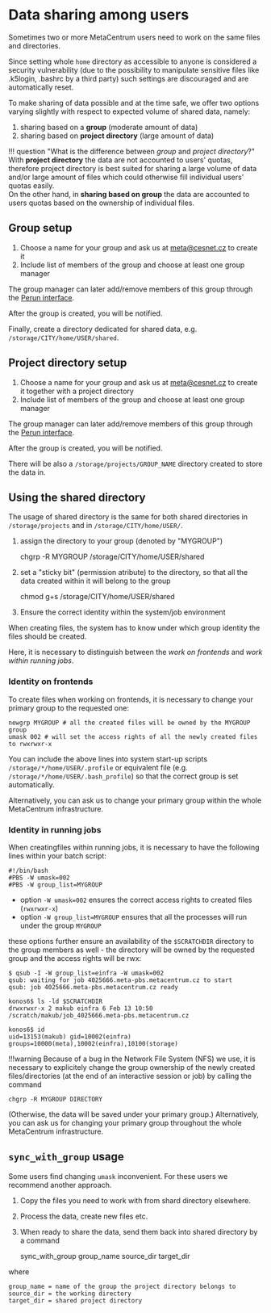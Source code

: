 # Data sharing among users

Sometimes two or more MetaCentrum users need to work on the same files and directories.

Since setting whole `home` directory as accessible to anyone is considered a security vulnerability (due to the possibility to manipulate sensitive files like .k5login, .bashrc by a third party) such settings are discouraged and are automatically reset.

To make sharing of data possible and at the time safe, we offer two options varying slightly with respect to expected volume of shared data, namely:

1. sharing based on a **group** (moderate amount of data)
2. sharing based on **project directory** (large amount of data)

!!! question "What is the difference between *group* and *project directory*?"
    With **project directory** the data are not accounted to users' quotas, therefore project directory is best suited for sharing a large volume of data and/or large amount of files which could otherwise fill individual users' quotas easily.<br/> On the other hand, in **sharing based on group** the data are accounted to users quotas based on the ownership of individual files. 

## Group setup

1. Choose a name for your group and ask us at <meta@cesnet.cz> to create it
2. Include list of members of the group and choose at least one group manager

The group manager can later add/remove members of this group through the [Perun interface](../../access/perun).

After the group is created, you will be notified.

Finally, create a directory dedicated for shared data, e.g. `/storage/CITY/home/USER/shared`.

## Project directory setup 

1. Choose a name for your group and ask us at <meta@cesnet.cz> to create it together with a project directory
2. Include list of members of the group and choose at least one group manager

The group manager can later add/remove members of this group through the [Perun interface](../../access/perun).

After the group is created, you will be notified.

There will be also a `/storage/projects/GROUP_NAME` directory created to store the data in.

## Using the shared directory

The usage of shared directory is the same for both shared directories in `/storage/projects` and in `/storage/CITY/home/USER/`.

1. assign the directory to your group (denoted by "MYGROUP")

    chgrp -R MYGROUP /storage/CITY/home/USER/shared

2. set a "sticky bit" (permission atribute) to the directory, so that all the data created within it will belong to the group

    chmod g+s /storage/CITY/home/USER/shared

3. Ensure the correct identity within the system/job environment

When creating files, the system has to know under which group identity the files should be created.

Here, it is necessary to distinguish between the *work on frontends* and *work within running jobs*.

### Identity on frontends

To create files when working on frontends, it is necessary to change your primary group to the requested one:

    newgrp MYGROUP # all the created files will be owned by the MYGROUP group
    umask 002 # will set the access rights of all the newly created files to rwxrwxr-x

You can include the above lines into system start-up scripts `/storage/*/home/USER/.profile` or equivalent file (e.g. `/storage/*/home/USER/.bash_profile`) so that the correct group is set automatically.
           
Alternatively, you can ask us to change your primary group within the whole MetaCentrum infrastructure.

### Identity in running jobs

When creatingfiles within running jobs, it is necessary to have the following lines within your batch script:

```
#!/bin/bash
#PBS -W umask=002
#PBS -W group_list=MYGROUP
```
- option `-W umask=002` ensures the correct access rights to created files (`rwxrwxr-x`)
- option `-W group_list=MYGROUP` ensures that all the processes will run under the group `MYGROUP`

these options further ensure an availability of the `$SCRATCHDIR` directory to the group members as well - the directory will be owned by the requested group and the access rights will be rwx:

```
$ qsub -I -W group_list=einfra -W umask=002
qsub: waiting for job 4025666.meta-pbs.metacentrum.cz to start
qsub: job 4025666.meta-pbs.metacentrum.cz ready

konos6$ ls -ld $SCRATCHDIR
drwxrwxr-x 2 makub einfra 6 Feb 13 10:50 /scratch/makub/job_4025666.meta-pbs.metacentrum.cz

konos6$ id
uid=13153(makub) gid=10002(einfra) groups=10000(meta),10002(einfra),10100(storage)
```

!!!warning
    Because of a bug in the Network File System (NFS) we use, it is necessary to explicitely change the group ownership of the newly created files/directories (at the end of an interactive session or job) by calling the command

    chgrp -R MYGROUP DIRECTORY

(Otherwise, the data will be saved under your primary group.) Alternatively, you can ask us for changing your primary group throughout the whole MetaCentrum infrastructure.

## `sync_with_group` usage

Some users find changing `umask` inconvenient. For these users we recommend another approach.

1. Copy the files you need to work with from shard directory elsewhere.
2. Process the data, create new files etc.
3. When ready to share the data, send them back into shared directory by a command

    sync_with_group group_name source_dir target_dir

where

    group_name = name of the group the project directory belongs to
    source_dir = the working directory
    target_dir = shared project directory

<!--
[NFSv4](https://wiki.metacentrum.cz/wiki/Access_Control_Lists_on_NFSv4)
-->
